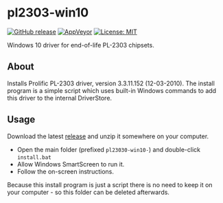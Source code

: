 # pl2303-win10

[![GitHub release](https://img.shields.io/github/release/johnstevenson/pl2303-win10.svg?color=blue)](https://github.com/johnstevenson/pl2303-win10/releases)
[![AppVeyor](https://img.shields.io/appveyor/ci/johnstevenson/pl2303-win10/master.svg)](https://ci.appveyor.com/project/johnstevenson/pl2303-win10/branch/master)
[![License: MIT](https://img.shields.io/badge/License-MIT-yellow.svg)](https://opensource.org/licenses/MIT)

Windows 10 driver for end-of-life PL-2303 chipsets.

## About
Installs Prolific PL-2303 driver, version 3.3.11.152 (12-03-2010). The install program is a simple script which uses built-in Windows commands to add this driver to the internal DriverStore. 

## Usage
Download the latest [release](https://github.com/johnstevenson/pl2303-win10/releases) and unzip it somewhere on your computer.
* Open the main folder (prefixed `pl23030-win10-`) and double-click `install.bat`
* Allow Windows SmartScreen to run it.
* Follow the on-screen instructions.

Because this install program is just a script there is no need to keep it on your computer - so this folder can be deleted afterwards.
